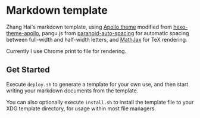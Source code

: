 # Markdown template

Zhang Hai's markdown template, using [Apollo theme](https://github.com/sanographix/tumblr/tree/master/apollo) modified from [hexo-theme-apollo](https://github.com/joyceim/hexo-theme-apollo), pangu.js from [paranoid-auto-spacing](https://github.com/vinta/paranoid-auto-spacing) for automatic spacing between full-width and half-width letters, and [MathJax](https://github.com/mathjax/MathJax) for TeX rendering.

Currently I use Chrome print to file for rendering.

## Get Started

Execute `deploy.sh` to generate a template for your own use, and then start writing your markdown documents from the template.

You can also optionally execute `install.sh` to install the template file to your XDG template directory, for usage within most file managers.
